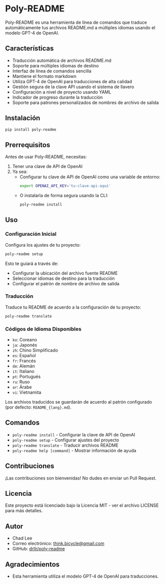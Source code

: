 # Poly-README

Poly-README es una herramienta de línea de comandos que traduce automáticamente tus archivos README.md a múltiples idiomas usando el modelo GPT-4 de OpenAI.

## Características

- Traducción automática de archivos README.md
- Soporte para múltiples idiomas de destino
- Interfaz de línea de comandos sencilla
- Mantiene el formato markdown
- Utiliza GPT-4 de OpenAI para traducciones de alta calidad
- Gestión segura de la clave API usando el sistema de llavero
- Configuración a nivel de proyecto usando YAML
- Indicador de progreso durante la traducción
- Soporte para patrones personalizados de nombres de archivo de salida

## Instalación

```bash
pip install poly-readme
```

## Prerrequisitos

Antes de usar Poly-README, necesitas:

1. Tener una clave de API de OpenAI
2. Ya sea:
   - Configurar tu clave de API de OpenAI como una variable de entorno:
     ```bash
     export OPENAI_API_KEY='tu-clave-api-aquí'
     ```
   - O instalarla de forma segura usando la CLI:
     ```bash
     poly-readme install
     ```

## Uso

### Configuración Inicial

Configura los ajustes de tu proyecto:

```bash
poly-readme setup
```

Esto te guiará a través de:

- Configurar la ubicación del archivo fuente README
- Seleccionar idiomas de destino para la traducción
- Configurar el patrón de nombre de archivo de salida

### Traducción

Traduce tu README de acuerdo a la configuración de tu proyecto:

```bash
poly-readme translate
```

### Códigos de Idioma Disponibles

- `ko`: Coreano
- `ja`: Japonés
- `zh`: Chino Simplificado
- `es`: Español
- `fr`: Francés
- `de`: Alemán
- `it`: Italiano
- `pt`: Portugués
- `ru`: Ruso
- `ar`: Árabe
- `vi`: Vietnamita

Los archivos traducidos se guardarán de acuerdo al patrón configurado (por defecto: `README_{lang}.md`).

## Comandos

- `poly-readme install` - Configurar la clave de API de OpenAI
- `poly-readme setup` - Configurar ajustes del proyecto
- `poly-readme translate` - Traducir archivos README
- `poly-readme help [command]` - Mostrar información de ayuda

## Contribuciones

¡Las contribuciones son bienvenidas! No dudes en enviar un Pull Request.

## Licencia

Este proyecto está licenciado bajo la Licencia MIT - ver el archivo LICENSE para más detalles.

## Autor

- Chad Lee
- Correo electrónico: think.bicycle@gmail.com
- GitHub: [drllr/poly-readme](https://github.com/drllr/poly-readme)

## Agradecimientos

- Esta herramienta utiliza el modelo GPT-4 de OpenAI para traducciones.